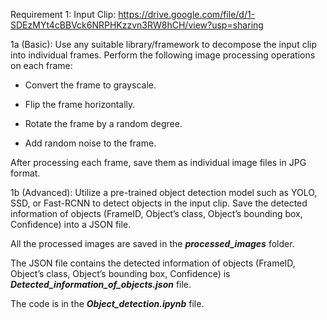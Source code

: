 Requirement 1: Input Clip: https://drive.google.com/file/d/1-SDEzMYt4cBBVck6NRPHKzzvn3RW8hCH/view?usp=sharing

1a (Basic): Use any suitable library/framework to decompose the input clip into individual frames. Perform the following image processing operations on each frame:

-   Convert the frame to grayscale.

-   Flip the frame horizontally.

-   Rotate the frame by a random degree.

-   Add random noise to the frame.

After processing each frame, save them as individual image files in JPG format.

1b (Advanced): Utilize a pre-trained object detection model such as YOLO, SSD, or Fast-RCNN to detect objects in the input clip. Save the detected information of objects (FrameID, Object’s class, Object’s bounding box, Confidence) into a JSON file.

All the processed images are saved in the _**processed_images**_ folder.

The JSON file contains the detected information of objects (FrameID, Object’s class, Object’s bounding box, Confidence) is _**Detected_information_of_objects.json**_ file.

The code is in the _**Object_detection.ipynb**_ file.

